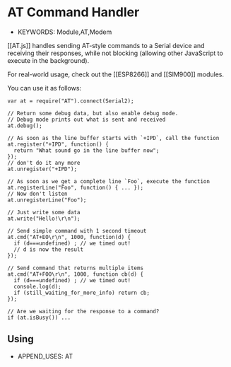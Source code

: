 <!--- Copyright (c) 2015 Gordon Williams, Pur3 Ltd. See the file LICENSE for copying permission. -->
AT Command Handler
================

* KEYWORDS: Module,AT,Modem

[[AT.js]] handles sending AT-style commands to a Serial device and receiving their responses, while not blocking (allowing other JavaScript to execute in the background).

For real-world usage, check out the [[ESP8266]] and [[SIM900]] modules.

You can use it as follows:

```
var at = require("AT").connect(Serial2);  

// Return some debug data, but also enable debug mode.
// Debug mode prints out what is sent and received
at.debug();

// As soon as the line buffer starts with `+IPD`, call the function
at.register("+IPD", function() {
  return "What sound go in the line buffer now";
});
// don't do it any more
at.unregister("+IPD");

// As soon as we get a complete line `Foo`, execute the function
at.registerLine("Foo", function() { ... });
// Now don't listen
at.unregisterLine("Foo");

// Just write some data
at.write("Hello!\r\n");

// Send simple command with 1 second timeout
at.cmd("AT+EO\r\n", 1000, function(d) {
  if (d===undefined) ; // we timed out!
  // d is now the result
});

// Send command that returns multiple items
at.cmd("AT+FOO\r\n", 1000, function cb(d) {
  if (d===undefined) ; // we timed out!
  console.log(d);
  if (still_waiting_for_more_info) return cb;
});

// Are we waiting for the response to a command?
if (at.isBusy()) ...
```

Using
-----

* APPEND_USES: AT
